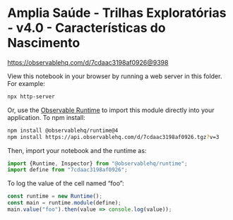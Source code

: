 # Amplia Saúde - Trilhas Exploratórias - v4.0 - Características do Nascimento

https://observablehq.com/d/7cdaac3198af0926@9398

View this notebook in your browser by running a web server in this folder. For
example:

~~~sh
npx http-server
~~~

Or, use the [Observable Runtime](https://github.com/observablehq/runtime) to
import this module directly into your application. To npm install:

~~~sh
npm install @observablehq/runtime@4
npm install https://api.observablehq.com/d/7cdaac3198af0926.tgz?v=3
~~~

Then, import your notebook and the runtime as:

~~~js
import {Runtime, Inspector} from "@observablehq/runtime";
import define from "7cdaac3198af0926";
~~~

To log the value of the cell named “foo”:

~~~js
const runtime = new Runtime();
const main = runtime.module(define);
main.value("foo").then(value => console.log(value));
~~~

